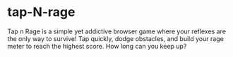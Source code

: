 # tap-N-rage
Tap n Rage is a simple yet addictive browser game where your reflexes are the only way to survive! Tap quickly, dodge obstacles, and build your rage meter to reach the highest score. How long can you keep up? 

